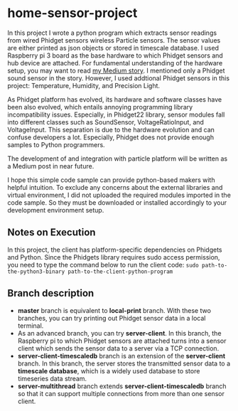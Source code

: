 # home-sensor-project
In this project I wrote a python program which extracts sensor readings from wired Phidget sensors wireless Particle sensors. The sensor values are either printed as json objects or stored in timescale database. I used Raspberry pi 3 board as the base hardware to which Phidget sensors and hub device are attached. For fundamental understanding of the hardware setup, you may want to read <a href="https://medium.com/@heesuk.chad.son/diy-iot-project-in-python-raspberry-pi-phidget-sensor-7c3c8965a817">my Medium story</a>. I mentioned only a Phidget sound sensor in the story. However, I used addtional Phidget sensors in this project: Temperature, Humidity, and Precision Light. 

As Phidget platform has evolved, its hardware and software classes have been also evolved, which entails annoying programming library incompatibility issues. Especially, in Phidget22 library, sensor modules fall into different classes such as SoundSensor, VoltageRatioInput, and VoltageInput. This separation is due to the hardware evolution and can confuse developers a lot. Especially, Phidget does not provide enough samples to Python programmers.

The development of and integration with particle platform will be written as a Medium post in near future.

I hope this simple code sample can provide python-based makers with helpful intuition. To exclude any concerns about the external libraries and virtual environment, I did not uploaded the required modules imported in the code sample. So they must be downloaded or installed accordingly to your development environment setup. 

## Notes on Execution
In this project, the client has platform-specific dependencies on Phidgets and Python. Since the Phidgets library requires sudo access permission, you need to type the command below to run the client code:
```sudo path-to-the-python3-binary path-to-the-client-python-program```

## Branch description
* **master** branch is equivalent to **local-print** branch. With these two branches, you can try printing out Phidget sensor data in a local terminal. 
* As an advanced branch, you can try **server-client**. In this branch, the Raspberry pi to which Phidget sensors are attached turns into a sensor client which sends the sensor data to a server via a TCP connection. 
* **server-client-timescaledb** branch is an extension of the **server-client** branch. In this branch, the server stores the transmitted sensor data to a **timescale database**, which is a widely used database to store timeseries data stream.
* **server-multithread** branch extends **server-client-timescaledb** branch so that it can support multiple connections from more than one sensor client.

